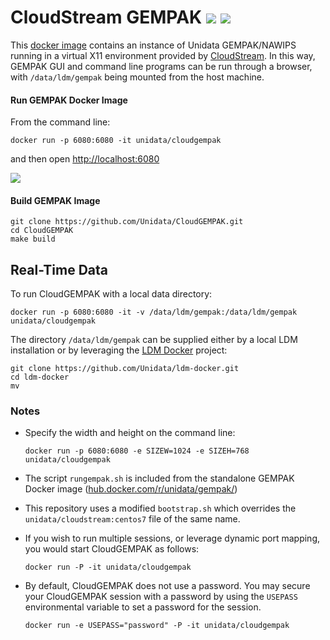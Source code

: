 
# CloudStream GEMPAK <IMG SRC="https://travis-ci.org/mjames-upc/CloudGEMPAK.svg?branch=master"/> <IMG SRC="https://img.shields.io/docker/pulls/unidata/cloudgempak.svg"/>

This [docker image](https://hub.docker.com/r/unidata/cloudgempak/) contains an instance of Unidata GEMPAK/NAWIPS running in a virtual X11 environment provided by [CloudStream](https://github.com/Unidata/cloudstream). In this way, GEMPAK GUI and command line programs can be run through a browser, with `/data/ldm/gempak` being mounted from the host machine.

#### Run GEMPAK Docker Image

From the command line:

    docker run -p 6080:6080 -it unidata/cloudgempak

and then open [http://localhost:6080](http://localhost:6080)

![](https://www.unidata.ucar.edu/software/gempak/images/CloudGEMPAK.png)

#### Build GEMPAK Image

    git clone https://github.com/Unidata/CloudGEMPAK.git
    cd CloudGEMPAK
    make build

## Real-Time Data

To run CloudGEMPAK with a local data directory:

    docker run -p 6080:6080 -it -v /data/ldm/gempak:/data/ldm/gempak unidata/cloudgempak

The directory `/data/ldm/gempak` can be supplied either by a local LDM installation or by leveraging the [LDM Docker](https://github.com/Unidata/ldm-docker) project:

    git clone https://github.com/Unidata/ldm-docker.git 
    cd ldm-docker
    mv 
    



### Notes

* Specify the width and height on the command line:

      docker run -p 6080:6080 -e SIZEW=1024 -e SIZEH=768 unidata/cloudgempak

* The script `rungempak.sh` is included from the standalone GEMPAK Docker image ([hub.docker.com/r/unidata/gempak/](https://hub.docker.com/r/unidata/gempak/))
* This repository uses a modified `bootstrap.sh` which overrides the `unidata/cloudstream:centos7` file of the same name.
* If you wish to run multiple sessions, or leverage dynamic port mapping, you would start CloudGEMPAK as follows:

      docker run -P -it unidata/cloudgempak

* By default, CloudGEMPAK does not use a password. You may secure your CloudGEMPAK session with a password by using the `USEPASS` environmental variable to set a password for the session.  

      docker run -e USEPASS="password" -P -it unidata/cloudgempak

